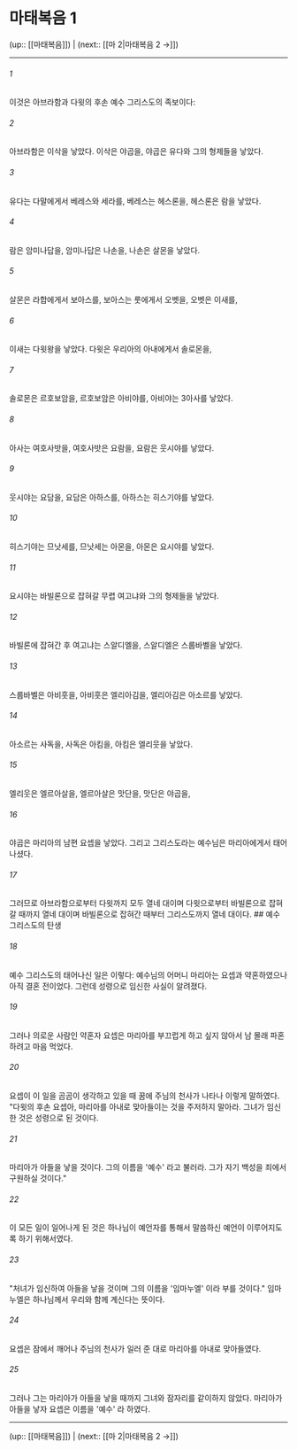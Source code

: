 # 마태복음 1

(up:: [[마태복음]]) | (next:: [[마 2|마태복음 2 →]])

***




###### 1 

이것은 아브라함과 다윗의 후손 예수 그리스도의 족보이다: 



###### 2 

아브라함은 이삭을 낳았다. 이삭은 야곱을, 야곱은 유다와 그의 형제들을 낳았다. 



###### 3 

유다는 다말에게서 베레스와 세라를, 베레스는 헤스론을, 헤스론은 람을 낳았다. 



###### 4 

람은 암미나답을, 암미나답은 나손을, 나손은 살몬을 낳았다. 



###### 5 

살몬은 라합에게서 보아스를, 보아스는 룻에게서 오벳을, 오벳은 이새를, 



###### 6 

이새는 다윗왕을 낳았다. 다윗은 우리아의 아내에게서 솔로몬을, 



###### 7 

솔로몬은 르호보암을, 르호보암은 아비야를, 아비야는 3아사를 낳았다. 



###### 8 

아사는 여호사밧을, 여호사밧은 요람을, 요람은 웃시야를 낳았다. 



###### 9 

웃시야는 요담을, 요담은 아하스를, 아하스는 히스기야를 낳았다. 



###### 10 

히스기야는 므낫세를, 므낫세는 아몬을, 아몬은 요시야를 낳았다. 



###### 11 

요시야는 바빌론으로 잡혀갈 무렵 여고냐와 그의 형제들을 낳았다. 



###### 12 

바빌론에 잡혀간 후 여고냐는 스알디엘을, 스알디엘은 스룹바벨을 낳았다. 



###### 13 

스룹바벨은 아비훗을, 아비훗은 엘리아김을, 엘리아김은 아소르를 낳았다. 



###### 14 

아소르는 사독을, 사독은 아킴을, 아킴은 엘리웃을 낳았다. 



###### 15 

엘리웃은 엘르아살을, 엘르아살은 맛단을, 맛단은 야곱을, 



###### 16 

야곱은 마리아의 남편 요셉을 낳았다. 그리고 그리스도라는 예수님은 마리아에게서 태어나셨다. 



###### 17 

그러므로 아브라함으로부터 다윗까지 모두 열네 대이며 다윗으로부터 바빌론으로 잡혀갈 때까지 열네 대이며 바빌론으로 잡혀간 때부터 그리스도까지 열네 대이다. ## 예수 그리스도의 탄생 



###### 18 

예수 그리스도의 태어나신 일은 이렇다: 예수님의 어머니 마리아는 요셉과 약혼하였으나 아직 결혼 전이었다. 그런데 성령으로 임신한 사실이 알려졌다. 



###### 19 

그러나 의로운 사람인 약혼자 요셉은 마리아를 부끄럽게 하고 싶지 않아서 남 몰래 파혼하려고 마음 먹었다. 



###### 20 

요셉이 이 일을 곰곰이 생각하고 있을 때 꿈에 주님의 천사가 나타나 이렇게 말하였다. "다윗의 후손 요셉아, 마리아를 아내로 맞아들이는 것을 주저하지 말아라. 그녀가 임신한 것은 성령으로 된 것이다. 



###### 21 

마리아가 아들을 낳을 것이다. 그의 이름을 '예수' 라고 불러라. 그가 자기 백성을 죄에서 구원하실 것이다." 



###### 22 

이 모든 일이 일어나게 된 것은 하나님이 예언자를 통해서 말씀하신 예언이 이루어지도록 하기 위해서였다. 



###### 23 

"처녀가 임신하여 아들을 낳을 것이며 그의 이름을 '임마누엘' 이라 부를 것이다." 임마누엘은 하나님께서 우리와 함께 계신다는 뜻이다. 



###### 24 

요셉은 잠에서 깨어나 주님의 천사가 일러 준 대로 마리아를 아내로 맞아들였다. 



###### 25 

그러나 그는 마리아가 아들을 낳을 때까지 그녀와 잠자리를 같이하지 않았다. 마리아가 아들을 낳자 요셉은 이름을 '예수' 라 하였다.

***

(up:: [[마태복음]]) | (next:: [[마 2|마태복음 2 →]])
